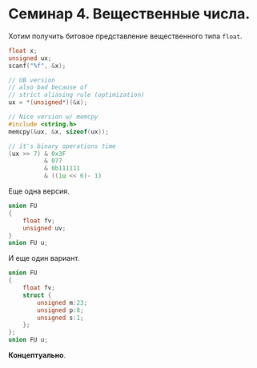 # Семинар 4. Вещественные числа.

Хотим получить битовое представление вещественного типа `float`.

```c
float x;
unsigned ux;
scanf("%f", &x);

// UB version
// also bad because of
// strict aliasing rule (optimization)
ux = *(unsigned*)(&x);

// Nice version w/ memcpy
#include <string.h>
memcpy(&ux, &x, sizeof(ux));

// it's binary operations time
(ux >> 7) & 0x3F
          & 077
          & 0b111111
          & ((1u << 6)- 1)
```

Еще одна версия.

```c
union FU
{
    float fv;
    unsigned uv;
}
union FU u;
```

И еще один вариант.

```c
union FU
{
    float fv;
    struct {
        unsigned m:23;
        unsigned p:8;
        unsigned s:1;
    };
};
union FU u;
```

**Концептуально**.
